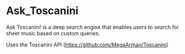 # Ask_Toscanini
Ask Toscanini! is a deep search engine that enables users to search for sheet music based on custom queries. 

Uses the Toscanini API (https://github.com/MegaArman/Toscanini)

